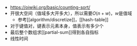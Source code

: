 - https://oiwiki.org/basic/counting-sort/
- 开很大空间（值域多大开多大），所以需要$O(n+w)$，$w$是值域
  - 参考[[algorithm/discretize]]，[[hash-table]]
- 对于键值对，键表示元素本身，值表示有多少个
- 最后整个数组求[[partial-sum]]得到各自指标
- 线性时间
